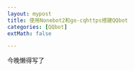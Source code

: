 ```yaml
---
layout: mypost
title: 使用Nonebot2和go-cqhttps搭建QQbot
categories: [QQbot]
extMath: false

---
```


今晚懒得写了



<div class="wildfire_thread">
<script src="https://utteranc.es/client.js"
        repo="hitptep/hitptep.github.io"
        issue-term="pathname"
        theme="photon-dark"
        crossorigin="anonymous"
        async>
</script>
</div>




